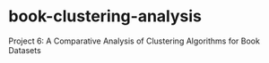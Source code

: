 # book-clustering-analysis
Project 6: A Comparative Analysis of Clustering Algorithms for Book Datasets

